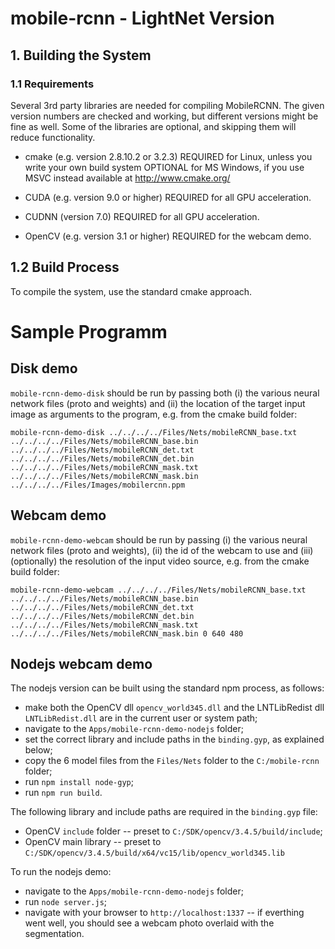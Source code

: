 # mobile-rcnn - LightNet Version

## 1. Building the System

### 1.1 Requirements

Several 3rd party libraries are needed for compiling MobileRCNN. The given version numbers are checked and working, but different versions might be fine as well. Some of the libraries are optional, and skipping them will reduce functionality.

  - cmake (e.g. version 2.8.10.2 or 3.2.3)
    REQUIRED for Linux, unless you write your own build system
    OPTIONAL for MS Windows, if you use MSVC instead
    available at http://www.cmake.org/
	
   - CUDA (e.g. version 9.0 or higher)
    REQUIRED for all GPU acceleration.

   - CUDNN (version 7.0)
    REQUIRED for all GPU acceleration.
	
   - OpenCV (e.g. version 3.1 or higher)
     REQUIRED for the webcam demo.
	
## 1.2 Build Process

To compile the system, use the standard cmake approach.

# Sample Programm

## Disk demo

`mobile-rcnn-demo-disk` should be run by passing both (i) the various neural network files (proto and weights) and (ii) the location of the target input image as arguments to the program, e.g. from the cmake build folder:

```
mobile-rcnn-demo-disk ../../../../Files/Nets/mobileRCNN_base.txt ../../../../Files/Nets/mobileRCNN_base.bin ../../../../Files/Nets/mobileRCNN_det.txt ../../../../Files/Nets/mobileRCNN_det.bin ../../../../Files/Nets/mobileRCNN_mask.txt ../../../../Files/Nets/mobileRCNN_mask.bin ../../../../Files/Images/mobilercnn.ppm 
```

## Webcam demo

`mobile-rcnn-demo-webcam` should be run by passing (i) the various neural network files (proto and weights), (ii) the id of the webcam to use and (iii) (optionally) the resolution of the input video source, e.g. from the cmake build folder:

```
mobile-rcnn-demo-webcam ../../../../Files/Nets/mobileRCNN_base.txt ../../../../Files/Nets/mobileRCNN_base.bin ../../../../Files/Nets/mobileRCNN_det.txt ../../../../Files/Nets/mobileRCNN_det.bin ../../../../Files/Nets/mobileRCNN_mask.txt ../../../../Files/Nets/mobileRCNN_mask.bin 0 640 480
```

## Nodejs webcam demo

The nodejs version can be built using the standard npm process, as follows:
- make both the OpenCV dll `opencv_world345.dll` and the LNTLibRedist dll `LNTLibRedist.dll` are in the current user or system path;
- navigate to the `Apps/mobile-rcnn-demo-nodejs` folder;
- set the correct library and include paths in the `binding.gyp`, as explained below;
- copy the 6 model files from the `Files/Nets` folder to the `C:/mobile-rcnn` folder; 
- run `npm install node-gyp`;
- run `npm run build`.

The following library and include paths are required in the `binding.gyp` file:
- OpenCV `include` folder -- preset to `C:/SDK/opencv/3.4.5/build/include`;
- OpenCV main library -- preset to `C:/SDK/opencv/3.4.5/build/x64/vc15/lib/opencv_world345.lib`

To run the nodejs demo:
- navigate to the `Apps/mobile-rcnn-demo-nodejs` folder;
- run `node server.js`;
- navigate with your browser to `http://localhost:1337` -- if everthing went well, you should see a webcam photo overlaid with the segmentation.